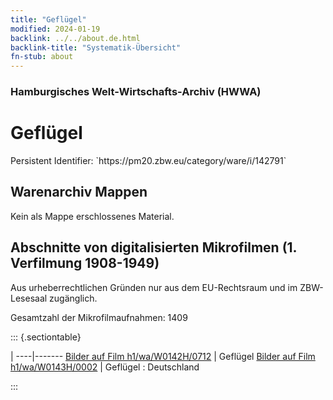 ```yaml
---
title: "Geflügel"
modified: 2024-01-19
backlink: ../../about.de.html
backlink-title: "Systematik-Übersicht"
fn-stub: about
---
```


### Hamburgisches Welt-Wirtschafts-Archiv (HWWA)

# Geflügel

<div class="hint">Persistent Identifier: `https://pm20.zbw.eu/category/ware/i/142791`</div>







## Warenarchiv Mappen





Kein als Mappe erschlossenes Material.



<a id="filmsections" />

## Abschnitte von digitalisierten Mikrofilmen (1. Verfilmung 1908-1949)

<p>Aus urheberrechtlichen Gründen nur aus dem EU-Rechtsraum und im ZBW-Lesesaal zugänglich.</p>


<p>Gesamtzahl der Mikrofilmaufnahmen: 1409</p>





::: {.sectiontable}

 | 
----|-------
<a class="btn" href="https://pm20.zbw.eu/film/h1/wa/W0142H/0712" rel="nofollow">Bilder auf Film h1/wa/W0142H/0712</a> | Geflügel
<a class="btn" href="https://pm20.zbw.eu/film/h1/wa/W0143H/0002" rel="nofollow">Bilder auf Film h1/wa/W0143H/0002</a> | Geflügel : Deutschland


:::
















